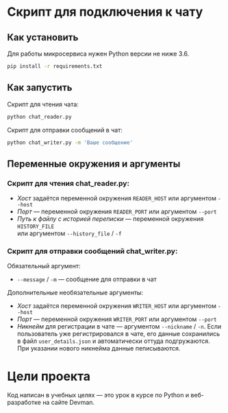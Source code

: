 # Скрипт для подключения к чату




## Как установить

Для работы микросервиса нужен Python версии не ниже 3.6.

```bash
pip install -r requirements.txt
```

## Как запустить
Скрипт для чтения чата:
```bash
python chat_reader.py
```
Скрипт для отправки сообщений в чат:
```bash
python chat_writer.py -m 'Ваше сообщение'
```


## Переменные окружения и аргументы
### Скрипт для чтения chat_reader.py:
* *Хост* задаётся переменной окружения `READER_HOST` или аргументом `--host`  
* *Порт* — переменной окружения `READER_PORT` или аргументом `--port`  
* *Путь к файлу с историей переписки* — переменной окружения `HISTORY_FILE`  
или аргументом `--history_file` / `-f`  


### Скрипт для отправки сообщений chat_writer.py:
Обязательный аргумент:
* `--message` / `-m` — сообщение для отправки в чат  

Дополнительные необязательные аргументы:  
* *Хост* задаётся переменной окружения `WRITER_HOST` или аргументом `--host`  
* *Порт* — переменной окружения `WRITER_PORT` или аргументом `--port`  
* *Никнейм* для регистрации в чате — аргументом `--nickname` / `-n`.
Если пользователь уже регистрировался в чате, его данные сохранились в 
файл `user_details.json` и автоматически оттуда подгружаются. При указании 
нового никнейма данные пеписываются.






# Цели проекта

Код написан в учебных целях — это урок в курсе по Python и 
веб-разработке на сайте Devman.